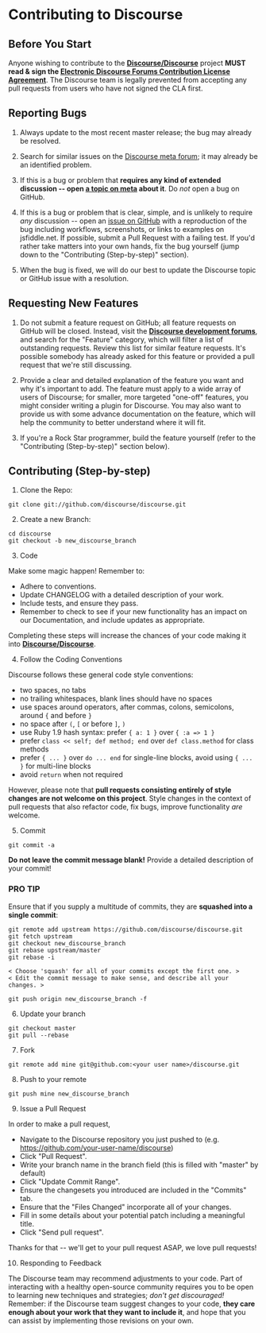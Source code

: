 # Contributing to Discourse

## Before You Start

Anyone wishing to contribute to the **[Discourse/Discourse](https://github.com/discourse/discourse)** project **MUST read & sign the [Electronic Discourse Forums Contribution License Agreement](http://www.discourse.org/cla)**. The Discourse team is legally prevented from accepting any pull requests from users who have not signed the CLA first.

## Reporting Bugs

1. Always update to the most recent master release; the bug may already be resolved.

2. Search for similar issues on the [Discourse meta forum][m]; it may already be an identified problem.

4. If this is a bug or problem that **requires any kind of extended discussion -- open [a topic on meta][m] about it**. Do *not* open a bug on GitHub.

5. If this is a bug or problem that is clear, simple, and is unlikely to require *any* discussion -- open an [issue on GitHub](https://github.com/discourse/discourse/issues) with a reproduction of the bug including workflows, screenshots, or links to examples on jsfiddle.net. If possible, submit a Pull Request with a failing test. If you'd rather take matters into your own hands, fix the bug yourself (jump down to the "Contributing (Step-by-step)" section).

6. When the bug is fixed, we will do our best to update the Discourse topic or GitHub issue with a resolution.

## Requesting New Features

1. Do not submit a feature request on GitHub; all feature requests on GitHub will be closed. Instead, visit the **[Discourse development forums](http://meta.discourse.org/category/feature)**, and search for the "Feature" category, which will filter a list of outstanding requests. Review this list for similar feature requests. It's possible somebody has already asked for this feature or provided a pull request that we're still discussing.

2. Provide a clear and detailed explanation of the feature you want and why it's important to add. The feature must apply to a wide array of users of Discourse; for smaller, more targeted "one-off" features, you might consider writing a plugin for Discourse. You may also want to provide us with some advance documentation on the feature, which will help the community to better understand where it will fit.

3. If you're a Rock Star programmer, build the feature yourself (refer to the "Contributing (Step-by-step)" section below).

## Contributing (Step-by-step)

1. Clone the Repo:

  ```
  git clone git://github.com/discourse/discourse.git
  ```

2. Create a new Branch:

  ```
  cd discourse
  git checkout -b new_discourse_branch
  ```

3. Code

  Make some magic happen! Remember to:
  
  * Adhere to conventions.
  * Update CHANGELOG with a detailed description of your work.
  * Include tests, and ensure they pass.
  * Remember to check to see if your new functionality has an impact on our Documentation, and include updates as appropriate.
  
  Completing these steps will increase the chances of your code making it into **[Discourse/Discourse](https://github.com/discourse/discourse)**.

4. Follow the Coding Conventions

 Discourse follows these general code style conventions:
 
 * two spaces, no tabs
 * no trailing whitespaces, blank lines should have no spaces
 * use spaces around operators, after commas, colons, semicolons, around `{` and before `}`
 * no space after `(`, `[` or before `]`, `)`
 * use Ruby 1.9 hash syntax: prefer `{ a: 1 }` over `{ :a => 1 }`
 * prefer `class << self; def method; end` over `def class.method` for class methods
 * prefer `{ ... }` over `do ... end` for single-line blocks, avoid using `{ ... }` for multi-line blocks
 * avoid `return` when not required

  However, please note that **pull requests consisting entirely of style changes are not welcome on this project**. Style changes in the context of pull requests that also refactor code, fix bugs, improve functionality *are* welcome.

5. Commit

  ```
  git commit -a
  ```

  **Do not leave the commit message blank!** Provide a detailed description of your commit!

  ### PRO TIP
 
  Ensure that if you supply a multitude of commits, they are **squashed into a single commit**:

  ```
  git remote add upstream https://github.com/discourse/discourse.git
  git fetch upstream
  git checkout new_discourse_branch
  git rebase upstream/master
  git rebase -i

  < Choose 'squash' for all of your commits except the first one. >
  < Edit the commit message to make sense, and describe all your changes. >

  git push origin new_discourse_branch -f
  ```

6. Update your branch

  ```
  git checkout master
  git pull --rebase
  ```

7. Fork

  ```
  git remote add mine git@github.com:<your user name>/discourse.git
  ```

8. Push to your remote

  ```
  git push mine new_discourse_branch
  ```

9. Issue a Pull Request

  In order to make a pull request,
  * Navigate to the Discourse repository you just pushed to (e.g. https://github.com/your-user-name/discourse)
  * Click "Pull Request".
  * Write your branch name in the branch field (this is filled with "master" by default)
  * Click "Update Commit Range".
  * Ensure the changesets you introduced are included in the "Commits" tab.
  * Ensure that the "Files Changed" incorporate all of your changes.
  * Fill in some details about your potential patch including a meaningful title.
  * Click "Send pull request".
  
  Thanks for that -- we'll get to your pull request ASAP, we love pull requests!

10. Responding to Feedback

  The Discourse team may recommend adjustments to your code. Part of interacting with a healthy open-source community requires you to be open to learning new techniques and strategies; *don't get discouraged!* Remember: if the Discourse team suggest changes to your code, **they care enough about your work that they want to include it**, and hope that you can assist by implementing those revisions on your own.
  
[m]: http://meta.discourse.org
